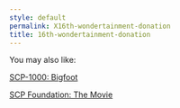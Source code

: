 ```yaml
---
style: default
permalink: X16th-wondertainment-donation
title: 16th-wondertainment-donation
---
```

You may also like:

[SCP-1000: Bigfoot](http://scp-wiki.net/scp-1000)

[SCP Foundation: The Movie](http://scp-wiki.net/scp-foundation-the-movie)
